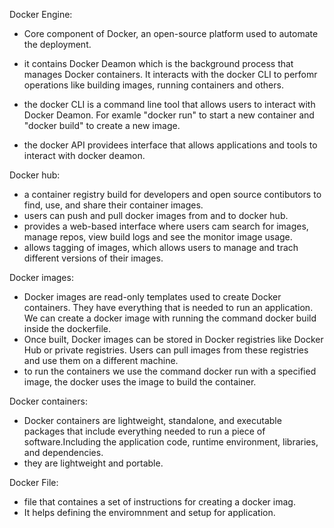 Docker Engine:

- Core component of Docker, an open-source platform used to automate the deployment.

- it contains Docker Deamon which is the background process that manages Docker containers. It interacts with the 
docker CLI to perfomr operations like building images, running containers and others.

- the docker CLI is a command line tool that allows users to interact with Docker Deamon. For examle "docker run" 
to start a new container and "docker build" to create a new image.

- the docker API providees interface that allows applications and tools to interact with docker deamon.

Docker hub:

- a container registry build for developers and open source contibutors to find, use, and 
share their container images.
- users can push and pull docker images from and to docker hub.
- provides a web-based interface where users cam search for images, manage repos, view build logs and see the 
monitor image usage.
- allows tagging of images, which allows users to manage and trach different versions of their images.

Docker images:

- Docker images are read-only templates used to create Docker containers. They have everything that is needed to 
run an application. We can create a docker image with running the command docker build inside the dockerfile.
- Once built, Docker images can be stored in Docker registries like Docker Hub or private registries. Users can
pull images from these registries and use them on a different machine.
- to run the containers we use the command docker run with a specified image, the docker uses the image to build 
the container.

Docker containers:

- Docker containers are lightweight, standalone, and executable packages that include everything needed to run 
a piece of software.Including the application code, runtime environment, libraries, and dependencies.
- they are lightweight and portable.

Docker File:

- file that containes a set of instructions for creating a docker imag.
- It helps defining the enviromnment and setup for application.   
